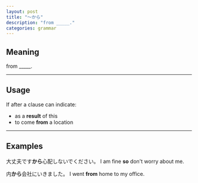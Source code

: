```yaml
---
layout: post
title: "〜から"
description: "from _____."
categories: grammar
---
```


## Meaning

from _____.

---

## Usage

If after a clause can indicate:

* as a **result** of this
* to come **from** a location

---

## Examples

大丈夫です**から**心配しないでください。
I am fine **so** don't worry about me.


内**から**会社にいきました。
I went **from** home to my office.